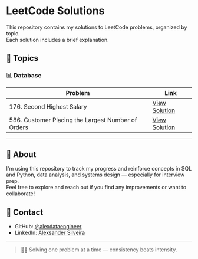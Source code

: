 # LeetCode Solutions

This repository contains my solutions to LeetCode problems, organized by topic.  
Each solution includes a brief explanation.

## 🧠 Topics

### 📊 Database

| Problem | Link |
|--------|------|
| 176. Second Highest Salary | [View Solution](https://github.com/alexdataengineer/leetcode/tree/master/0176-second-highest-salary) |
| 586. Customer Placing the Largest Number of Orders | [View Solution](https://github.com/alexdataengineer/leetcode/tree/master/0586-customer-placing-the-largest-number-of-orders) |

---

## 📌 About

I'm using this repository to track my progress and reinforce concepts in SQL and Python, data analysis, and systems design — especially for interview prep.  
Feel free to explore and reach out if you find any improvements or want to collaborate!

## 🚀 Contact

- GitHub: [@alexdataengineer](https://github.com/alexdataengineer)
- LinkedIn: [Alexsander Silveira]([https://www.linkedin.com/in/alexsander-silveira/](https://www.linkedin.com/in/alexsander-silveira-62b258200/))

---

> 🧑‍💻 Solving one problem at a time — consistency beats intensity.
